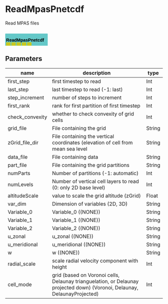 
# ReadMpasPnetcdf
Read MPAS files

<svg width="97.0em" height="9.6em" >
<style>.text { font: normal 1.0em sans-serif;}tspan{ font: italic 1.0em sans-serif;}.moduleName{ font: bold 1.0em sans-serif;}</style>
<rect x="0em" y="0.8em" width="9.7em" height="3.0em" rx="0.1em" ry="0.1em" style="fill:#64c8c8ff;" />
<text x="0.2em" y="2.6500000000000004em" class="moduleName" >ReadMpasPnetcdf</text><rect x="0.2em" y="2.8em" width="1.0em" height="1.0em" rx="0em" ry="0em" style="fill:#c8c81eff;" >
<title>grid_out</title></rect>
<rect x="0.7em" y="3.8em" width="0.03333333333333333em" height="5.0em" rx="0em" ry="0em" style="fill:#000000;" />
<rect x="0.7em" y="8.8em" width="1.0em" height="0.03333333333333333em" rx="0em" ry="0em" style="fill:#000000;" />
<text x="1.9em" y="8.9em" class="text" >grid<tspan> (grid_out)</tspan></text>
<rect x="1.4em" y="2.8em" width="1.0em" height="1.0em" rx="0em" ry="0em" style="fill:#c8c81eff;" >
<title>data_out_0</title></rect>
<rect x="1.9em" y="3.8em" width="0.03333333333333333em" height="4.0em" rx="0em" ry="0em" style="fill:#000000;" />
<rect x="1.9em" y="7.8em" width="1.0em" height="0.03333333333333333em" rx="0em" ry="0em" style="fill:#000000;" />
<text x="3.0999999999999996em" y="7.8999999999999995em" class="text" >scalar data<tspan> (data_out_0)</tspan></text>
<rect x="2.5999999999999996em" y="2.8em" width="1.0em" height="1.0em" rx="0em" ry="0em" style="fill:#c8c81eff;" >
<title>data_out_1</title></rect>
<rect x="3.0999999999999996em" y="3.8em" width="0.03333333333333333em" height="3.0em" rx="0em" ry="0em" style="fill:#000000;" />
<rect x="3.0999999999999996em" y="6.8em" width="1.0em" height="0.03333333333333333em" rx="0em" ry="0em" style="fill:#000000;" />
<text x="4.3em" y="6.8999999999999995em" class="text" >scalar data<tspan> (data_out_1)</tspan></text>
<rect x="3.8em" y="2.8em" width="1.0em" height="1.0em" rx="0em" ry="0em" style="fill:#c8c81eff;" >
<title>data_out_2</title></rect>
<rect x="4.3em" y="3.8em" width="0.03333333333333333em" height="2.0em" rx="0em" ry="0em" style="fill:#000000;" />
<rect x="4.3em" y="5.8em" width="1.0em" height="0.03333333333333333em" rx="0em" ry="0em" style="fill:#000000;" />
<text x="5.5em" y="5.8999999999999995em" class="text" >scalar data<tspan> (data_out_2)</tspan></text>
<rect x="5.0em" y="2.8em" width="1.0em" height="1.0em" rx="0em" ry="0em" style="fill:#c8c81eff;" >
<title>velocity</title></rect>
<rect x="5.5em" y="3.8em" width="0.03333333333333333em" height="1.0em" rx="0em" ry="0em" style="fill:#000000;" />
<rect x="5.5em" y="4.8em" width="1.0em" height="0.03333333333333333em" rx="0em" ry="0em" style="fill:#000000;" />
<text x="6.7em" y="4.8999999999999995em" class="text" >composed cartesian velocity<tspan> (velocity)</tspan></text>
</svg>

## Parameters
|name|description|type|
|-|-|-|
|first_step|first timestep to read|Int|
|last_step|last timestep to read (-1: last)|Int|
|step_increment|number of steps to increment|Int|
|first_rank|rank for first partition of first timestep|Int|
|check_convexity|whether to check convexity of grid cells|Int|
|grid_file|File containing the grid|String|
|zGrid_file_dir|File containing the vertical coordinates (elevation of cell from mean sea level|String|
|data_file|File containing data|String|
|part_file|File containing the grid partitions|String|
|numParts|Number of partitions (-1: automatic)|Int|
|numLevels|Number of vertical cell layers to read (0: only 2D base level)|Int|
|altitudeScale|value to scale the grid altitude (zGrid)|Float|
|var_dim|Dimension of variables (2D, 3D)|String|
|Variable_0|Variable_0 ((NONE))|String|
|Variable_1|Variable_1 ((NONE))|String|
|Variable_2|Variable_2 ((NONE))|String|
|u_zonal|u_zonal ((NONE))|String|
|u_meridional|u_meridional ((NONE))|String|
|w|w ((NONE))|String|
|radial_scale|scale radial velocity component with height|Int|
|cell_mode|grid (based on Voronoi cells, Delaunay trianguelation, or Delaunay projected down) (Voronoi, Delaunay, DelaunayProjected)|Int|
